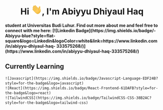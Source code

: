 <div align="center">
  <h1>
    Hi <img width="35" src="https://github.com/1999AZZAR/1999AZZAR/blob/main/resources/img/waving.gif">, I'm Abiyyu Dhiyaul Haq
  </h1>
</div>

<div>
  <h4>
    student at Universitas Budi Luhur. Find out more about me and feel free to connect with me here:
    [![Linkedin Badge](https://img.shields.io/badge/-Abiyyu-blue?style=flat-square&logo=Linkedin&logoColor=white&link=https://www.linkedin.com/in/abiyyu-dhiyaul-haq-   333575268/)](https://www.linkedin.com/in/abiyyu-dhiyaul-haq-333575268/)
  </h4>
</div>

<div>
  <h2>Currently Learning</h2>

    ![Javascript](https://img.shields.io/badge/Javascript-Language-EDF24B?style=for-the-badge&logo=javascript)
    ![React](https://img.shields.io/badge/React-Frontend-61DAFB?style=for-the-badge&logo=react)
    ![TailwindCSS](https://img.shields.io/badge/TailwindCSS-CSS-38B2AC?style=for-the-badge&logo=tailwind-css)
</div>

    
